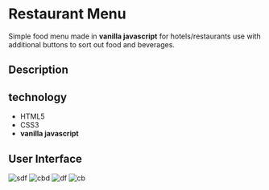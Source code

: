 # **Restaurant Menu**

Simple food menu made in **vanilla javascript** for hotels/restaurants use with additional buttons to sort out food and beverages.

## Description



## technology

- HTML5
- CSS3
- **vanilla javascript**

## User Interface




![sdf](https://user-images.githubusercontent.com/86045021/179791474-ac13a24f-b3fc-4d20-a862-50a2580c6839.JPG)
![cbd](https://user-images.githubusercontent.com/86045021/180799586-7723f259-f774-48ad-bdea-078650066a8e.JPG)
![df](https://user-images.githubusercontent.com/86045021/180799644-db84e25d-0d0b-4e99-bdde-800bb49ebf0b.JPG)
![cb](https://user-images.githubusercontent.com/86045021/180799658-f7dae111-40ae-495f-b8a1-f7018fb6132d.JPG)


